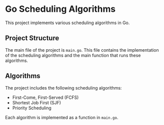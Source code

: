 # Go Scheduling Algorithms

This project implements various scheduling algorithms in Go.

## Project Structure

The main file of the project is `main.go`. This file contains the implementation of the scheduling algorithms and the main function that runs these algorithms.

## Algorithms

The project includes the following scheduling algorithms:

- First-Come, First-Served (FCFS)
- Shortest Job First (SJF)
- Priority Scheduling

Each algorithm is implemented as a function in `main.go`.
